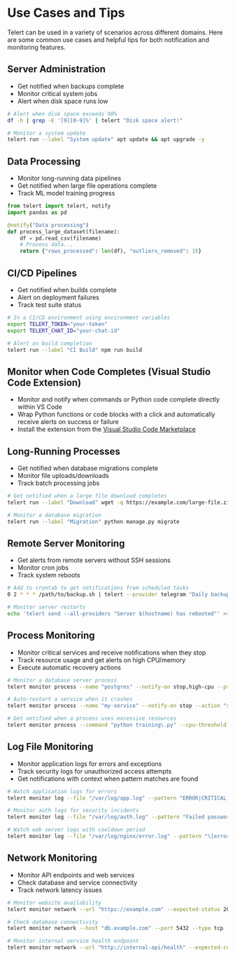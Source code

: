 # Use Cases and Tips

Telert can be used in a variety of scenarios across different domains. Here are some common use cases and helpful tips for both notification and monitoring features.

## Server Administration

- Get notified when backups complete
- Monitor critical system jobs
- Alert when disk space runs low

```bash
# Alert when disk space exceeds 90%
df -h | grep -E '[9][0-9]%' | telert "Disk space alert!"

# Monitor a system update
telert run --label "System update" apt update && apt upgrade -y
```

## Data Processing

- Monitor long-running data pipelines
- Get notified when large file operations complete
- Track ML model training progress

```python
from telert import telert, notify
import pandas as pd

@notify("Data processing")
def process_large_dataset(filename):
    df = pd.read_csv(filename)
    # Process data...
    return {"rows_processed": len(df), "outliers_removed": 15}
```

## CI/CD Pipelines

- Get notified when builds complete
- Alert on deployment failures
- Track test suite status

```bash
# In a CI/CD environment using environment variables
export TELERT_TOKEN="your-token"
export TELERT_CHAT_ID="your-chat-id"

# Alert on build completion
telert run --label "CI Build" npm run build
```

## Monitor when Code Completes (Visual Studio Code Extension)

- Monitor and notify when commands or Python code complete directly within VS Code
- Wrap Python functions or code blocks with a click and automatically receive alerts on success or failure
- Install the extension from the [Visual Studio Code Marketplace](https://marketplace.visualstudio.com/items?itemName=Navig.telert-vscode)

## Long-Running Processes

- Get notified when database migrations complete
- Monitor file uploads/downloads
- Track batch processing jobs

```bash
# Get notified when a large file download completes
telert run --label "Download" wget -q https://example.com/large-file.zip

# Monitor a database migration
telert run --label "Migration" python manage.py migrate
```

## Remote Server Monitoring

- Get alerts from remote servers without SSH sessions
- Monitor cron jobs
- Track system reboots

```bash
# Add to crontab to get notifications from scheduled tasks
0 2 * * * /path/to/backup.sh | telert --provider telegram "Daily backup complete"

# Monitor server restarts
echo 'telert send --all-providers "Server $(hostname) has rebooted"' >> /etc/rc.local
```

## Process Monitoring

- Monitor critical services and receive notifications when they stop
- Track resource usage and get alerts on high CPU/memory
- Execute automatic recovery actions

```bash
# Monitor a database server process
telert monitor process --name "postgres" --notify-on stop,high-cpu --provider slack

# Auto-restart a service when it crashes
telert monitor process --name "my-service" --notify-on stop --action "systemctl restart my-service"

# Get notified when a process uses excessive resources
telert monitor process --command "python training\.py" --cpu-threshold 90 --memory-threshold 8G --provider telegram
```

## Log File Monitoring

- Monitor application logs for errors and exceptions
- Track security logs for unauthorized access attempts
- Get notifications with context when pattern matches are found

```bash
# Watch application logs for errors
telert monitor log --file "/var/log/app.log" --pattern "ERROR|CRITICAL|EXCEPTION" --context-lines 5 --provider email

# Monitor auth logs for security incidents
telert monitor log --file "/var/log/auth.log" --pattern "Failed password|authentication failure" --provider telegram

# Watch web server logs with cooldown period
telert monitor log --file "/var/log/nginx/error.log" --pattern "\[error\]" --cooldown 300 --provider teams
```

## Network Monitoring

- Monitor API endpoints and web services
- Check database and service connectivity
- Track network latency issues

```bash
# Monitor website availability
telert monitor network --url "https://example.com" --expected-status 200 --interval 300 --provider slack

# Check database connectivity
telert monitor network --host "db.example.com" --port 5432 --type tcp --provider email

# Monitor internal service health endpoint
telert monitor network --url "http://internal-api/health" --expected-content "healthy" --method GET --provider teams
```
